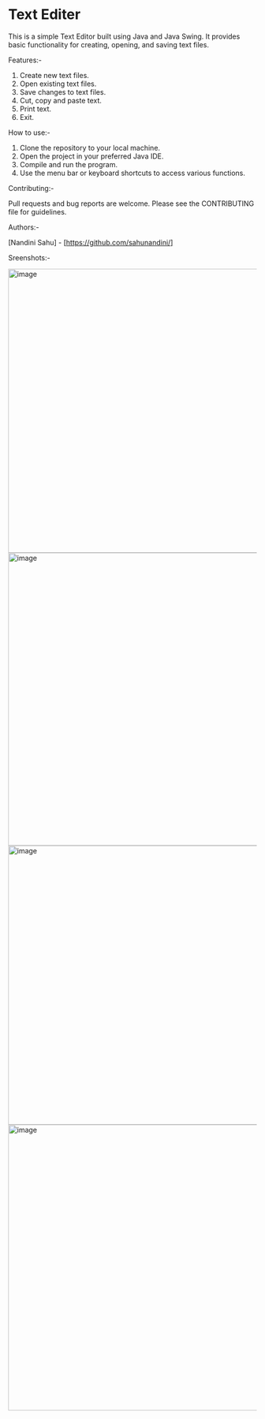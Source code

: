 # Text Editer

This is a simple Text Editor built using Java and Java Swing. It provides basic functionality for creating, opening, and saving text files.

Features:-
1. Create new text files.
2. Open existing text files.
3. Save changes to text files.
4. Cut, copy and paste text.
5. Print text.
6. Exit.


How to use:-
1. Clone the repository to your local machine.
2. Open the project in your preferred Java IDE.
3. Compile and run the program.
4. Use the menu bar or keyboard shortcuts to access various functions.

Contributing:-

Pull requests and bug reports are welcome. Please see the CONTRIBUTING file for guidelines.

Authors:-

[Nandini Sahu] - [https://github.com/sahunandini/]


Sreenshots:- 

<img width="576" alt="image" src="https://user-images.githubusercontent.com/117564136/222975798-f48a6468-22ad-4019-bc14-958ec69f1c66.png">

<img width="594" alt="image" src="https://user-images.githubusercontent.com/117564136/222975934-47f8743c-39c3-4f23-a2d5-957af80eabf5.png">

<img width="566" alt="image" src="https://user-images.githubusercontent.com/117564136/222975977-8479be7b-750b-4917-8299-27931416f3e8.png">

<img width="580" alt="image" src="https://user-images.githubusercontent.com/117564136/222976022-37e9b53b-b6ab-43c6-a058-38219c6591a6.png">

